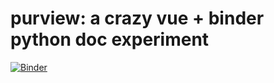 # purview: a crazy vue + binder python doc experiment

[![Binder](https://mybinder.org/badge_logo.svg)](https://mybinder.org/v2/gh/machow/purview/master)



